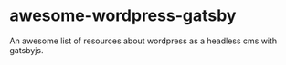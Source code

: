 # awesome-wordpress-gatsby
An awesome list of resources about wordpress as a headless cms with gatsbyjs.
